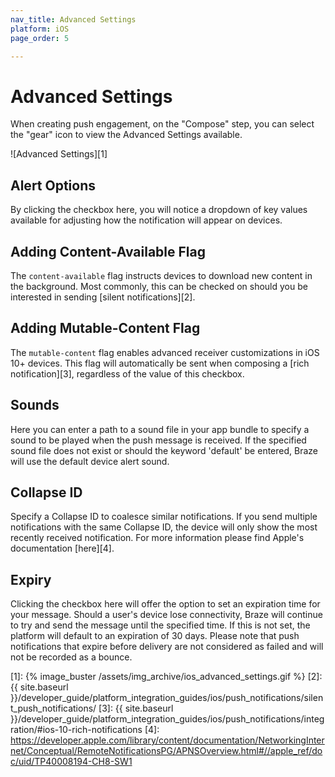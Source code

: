 ```yaml
---
nav_title: Advanced Settings
platform: iOS
page_order: 5

---
```

# Advanced Settings

When creating push engagement, on the "Compose" step, you can select the "gear" icon to view the Advanced Settings available.

![Advanced Settings][1]

## Alert Options

By clicking the checkbox here, you will notice a dropdown of key values available for adjusting how the notification will appear on devices.

## Adding Content-Available Flag

The `content-available` flag instructs devices to download new content in the background. Most commonly, this can be checked on should you be interested in sending [silent notifications][2].

## Adding Mutable-Content Flag

The `mutable-content` flag enables advanced receiver customizations in iOS 10+ devices. This flag will automatically be sent when composing a [rich notification][3], regardless of the value of this checkbox.

## Sounds

Here you can enter a path to a sound file in your app bundle to specify a sound to be played when the push message is received. If the specified sound file does not exist or should the keyword 'default' be entered, Braze will use the default device alert sound.

## Collapse ID
Specify a Collapse ID to coalesce similar notifications. If you send multiple notifications with the same Collapse ID, the device will only show the most recently received notification. For more information please find Apple's documentation [here][4].

## Expiry

Clicking the checkbox here will offer the option to set an expiration time for your message. Should a user's device lose connectivity, Braze will continue to try and send the message until the specified time. If this is not set, the platform will default to an expiration of 30 days. Please note that push notifications that expire before delivery are not considered as failed and will not be recorded as a bounce.

[1]: {% image_buster /assets/img_archive/ios_advanced_settings.gif %}
[2]: {{ site.baseurl }}/developer_guide/platform_integration_guides/ios/push_notifications/silent_push_notifications/
[3]: {{ site.baseurl }}/developer_guide/platform_integration_guides/ios/push_notifications/integration/#ios-10-rich-notifications
[4]: https://developer.apple.com/library/content/documentation/NetworkingInternet/Conceptual/RemoteNotificationsPG/APNSOverview.html#//apple_ref/doc/uid/TP40008194-CH8-SW1
